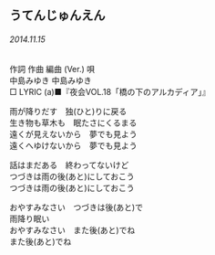 ## うてんじゅんえん
###### 2014.11.15


作詞  作曲  編曲 (Ver.)   唄  
中島みゆき   中島みゆき          
□ LYRIC (a)■『夜会VOL.18「橋の下のアルカディア」』  

雨が降りだす　独(ひと)りに戻る  
生き物も草木も　眠たさにくるまる  
遠くが見えないから　夢でも見よう  
遠くへゆけないから　夢でも見よう  
  
話はまだある　終わってないけど  
つづきは雨の後(あと)にしておこう  
つづきは雨の後(あと)にしておこう  
  
おやすみなさい　つづきは後(あと)で  
雨降り眠い  
おやすみなさい　また後(あと)でね  
また後(あと)でね  